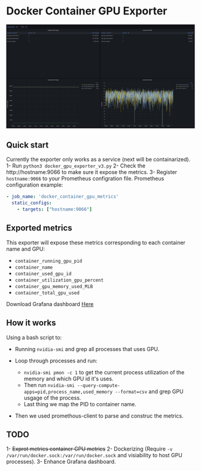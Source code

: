 # Docker Container GPU Exporter
![Grafana example](Grafana_exmaple.png)
## Quick start
Currently the exporter only works as a service (next will be containarized).
1- Run ```python3 docker_gpu_exporter_v3.py```
2- Check the  http://hostname:9066 to make sure it expose the metrics.
3- Register ```hostname:9066``` to your Prometheus configration file.
Prometheus configuration example:

```yaml
- job_name: 'docker_container_gpu_metrics'
  static_configs:
    - targets: ["hostname:9066"]
```

## Exported metrics
This exporter will expose these metrics corresponding to each container name and GPU:
- ```container_running_gpu_pid```
- ```container_name```
- ```container_used_gpu_id```
- ```container_utilization_gpu_percent```
- ```container_gpu_memory_used_MiB```
- ```container_total_gpu_used```

Download Grafana dashboard [Here](Docker_container_gpu_JSON_model.json)
## How it works
Using a bash script to:
- Running ```nvidia-smi``` and grep all processes that uses GPU.
- Loop through processes and run:
    - ```nvidia-smi pmon -c 1``` to get the current process utilization of the memory and which GPU id it's uses.
    - Then run ```nvidia-smi --query-compute-apps=pid,process_name,used_memory --format=csv``` and grep GPU usgage of the process.
    - Last thing we map the PID to container name.

- Then we used promethous-client to parse and construc the metrics.


## TODO
1- ~~Exprot metrics container GPU metrics~~
2- Dockerizing (Require ```-v /var/run/docker.sock:/var/run/docker.sock``` and visiability to host GPU processes).
3- Enhance Grafana dashboard.